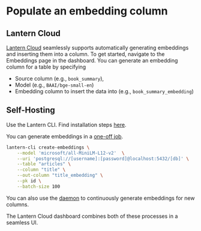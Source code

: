 # Populate an embedding column

## Lantern Cloud

[Lantern Cloud](/) seamlessly supports automatically generating embeddings and inserting them into a column. To get started, navigate to the Embeddings page in the dashboard. You can generate an embedding column for a table by specifying

- Source column (e.g., `book_summary`),
- Model (e.g., `BAAI/bge-small-en`)
- Embedding column to insert the data into (e.g., `book_summary_embedding`)

## Self-Hosting

Use the Lantern CLI. Find installation steps [here](/docs/lantern-cli/install).

You can generate embeddings in a [one-off job](/docs/lantern-cli/embeddings).

```bash
lantern-cli create-embeddings \
    --model 'microsoft/all-MiniLM-L12-v2'  \
    --uri 'postgresql://[username]:[password]@localhost:5432/[db]' \
    --table "articles" \
    --column "title" \
    --out-column "title_embedding" \
    --pk id \
    --batch-size 100
```

You can also use the [daemon](/docs/lantern-cli/daemon) to continuously generate embeddings for new columns.

The Lantern Cloud dashboard combines both of these processes in a seamless UI.
